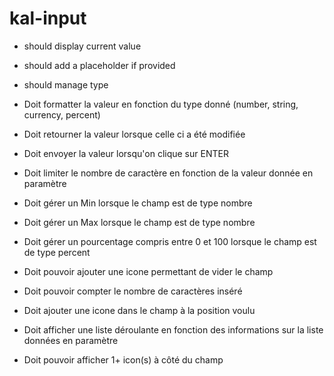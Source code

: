 # kal-input


* should display current value
* should add a placeholder if provided
* should manage type

* Doit formatter la valeur en fonction du type donné (number, string, currency, percent)
* Doit retourner la valeur lorsque celle ci a été modifiée
* Doit envoyer la valeur lorsqu'on clique sur ENTER
* Doit limiter le nombre de caractère en fonction de la valeur donnée en paramètre
* Doit gérer un Min lorsque le champ est de type nombre
* Doit gérer un Max lorsque le champ est de type nombre
* Doit gérer un pourcentage compris entre 0 et 100 lorsque le champ est de type percent

* Doit pouvoir ajouter une icone permettant de vider le champ
* Doit pouvoir compter le nombre de caractères inséré
* Doit ajouter une icone dans le champ à la position voulu
* Doit afficher une liste déroulante en fonction des informations sur la liste données en paramètre
* Doit pouvoir afficher 1+ icon(s) à côté du champ
